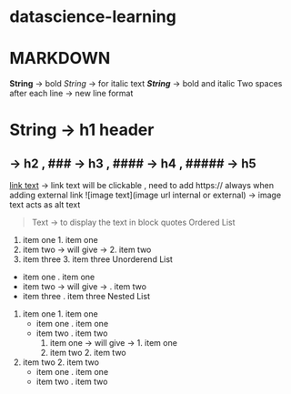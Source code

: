 # datascience-learning

# MARKDOWN
**String** -> bold
_String_ -> for italic text
**_String_** -> bold and italic
Two spaces after each line -> new line format
# String -> h1 header
## -> h2 , ### -> h3 , #### -> h4 , ##### -> h5
[link text](https://www.google.com) -> link text will be clickable , need to add https:// always when adding external link
![image text](image url internal or external) -> image text acts as alt text
 >Text -> to display the text in block quotes
Ordered List
1. item one                   1. item one
1. item two  -> will give ->  2. item two
1. item three                 3. item three
Unorderend List
* item one                    . item one
* item two   -> will give ->  . item two
* item three                  . item three
Nested List
1. item one                         1. item one
   * item one                         . item one  
   * item two                         . item two
      1. item one -> will give ->         1. item one
      1. item two                         2. item two
1. item two                         2. item two
   * item one                         . item one
   * item two                         . item two


